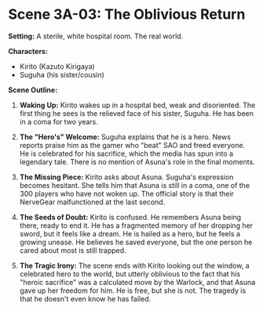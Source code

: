 # Scene 3A-03: The Oblivious Return

**Setting:** A sterile, white hospital room. The real world.

**Characters:**
*   Kirito (Kazuto Kirigaya)
*   Suguha (his sister/cousin)

**Scene Outline:**

1.  **Waking Up:** Kirito wakes up in a hospital bed, weak and disoriented. The first thing he sees is the relieved face of his sister, Suguha. He has been in a coma for two years.

2.  **The "Hero's" Welcome:** Suguha explains that he is a hero. News reports praise him as the gamer who "beat" SAO and freed everyone. He is celebrated for his sacrifice, which the media has spun into a legendary tale. There is no mention of Asuna's role in the final moments.

3.  **The Missing Piece:** Kirito asks about Asuna. Suguha's expression becomes hesitant. She tells him that Asuna is still in a coma, one of the 300 players who have not woken up. The official story is that their NerveGear malfunctioned at the last second.

4.  **The Seeds of Doubt:** Kirito is confused. He remembers Asuna being there, ready to end it. He has a fragmented memory of her dropping her sword, but it feels like a dream. He is hailed as a hero, but he feels a growing unease. He believes he saved everyone, but the one person he cared about most is still trapped.

5.  **The Tragic Irony:** The scene ends with Kirito looking out the window, a celebrated hero to the world, but utterly oblivious to the fact that his "heroic sacrifice" was a calculated move by the Warlock, and that Asuna gave up her freedom for him. He is free, but she is not. The tragedy is that he doesn't even know he has failed.
